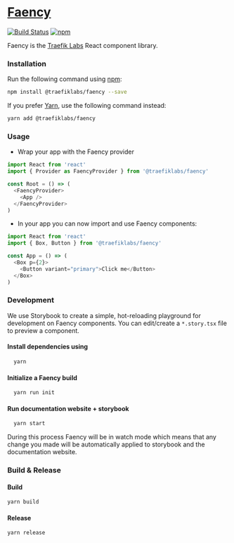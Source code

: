 # [Faency](https://traefik.github.io/faency/)

[![Build Status](https://travis-ci.com/traefik/faency.svg?branch=master)](https://travis-ci.com/traefik/faency)
[![npm](https://img.shields.io/npm/v/@traefiklabs/faency)](https://www.npmjs.com/package/@traefiklabs/faency)

Faency is the [Traefik Labs](https://traefik.io) React component library.

### Installation

Run the following command using [npm](https://www.npmjs.com/):

```bash
npm install @traefiklabs/faency --save
```

If you prefer [Yarn](https://yarnpkg.com/en/), use the following command instead:

```bash
yarn add @traefiklabs/faency
```

### Usage

- Wrap your app with the Faency provider

```js
import React from 'react'
import { Provider as FaencyProvider } from '@traefiklabs/faency'

const Root = () => (
  <FaencyProvider>
    <App />
  </FaencyProvider>
)
```

- In your app you can now import and use Faency components:

```js
import React from 'react'
import { Box, Button } from '@traefiklabs/faency'

const App = () => (
  <Box p={2}>
    <Button variant="primary">Click me</Button>
  </Box>
)
```

### Development

We use Storybook to create a simple, hot-reloading playground for development on Faency components.
You can edit/create a `*.story.tsx` file to preview a component.

#### Install dependencies using

```sh
  yarn
```

#### Initialize a Faency build

```sh
  yarn run init
```

#### Run documentation website + storybook

```sh
  yarn start
```

During this process Faency will be in watch mode which means that any change you made will be automatically applied to storybook and the documentation website.

### Build & Release

#### Build

```sh
yarn build
```

#### Release

```sh
yarn release
```
